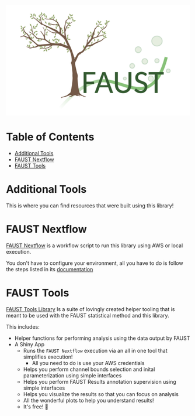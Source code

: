 ![faust_logo](images/logos/faust_logo.png)

# Table of Contents

<!-- START doctoc generated TOC please keep comment here to allow auto update -->
<!-- DON'T EDIT THIS SECTION, INSTEAD RE-RUN doctoc TO UPDATE -->


- [Additional Tools](#additional-tools)
- [FAUST Nextflow](#faust-nextflow)
- [FAUST Tools](#faust-tools)

<!-- END doctoc generated TOC please keep comment here to allow auto update -->

# Additional Tools

This is where you can find resources that were built using this library!

# FAUST Nextflow

[FAUST Nextflow](https://github.com/FredHutch/FAUST_Nextflow) is a workflow script to run this library using AWS or local execution.

You don't have to configure your environment, all you have to do is follow the steps listed in its [documentation](https://github.com/FredHutch/FAUST_Nextflow)

# FAUST Tools

[FAUST Tools Library](https://github.com/FredHutch/FAUSTtools) Is a suite of lovingly created helper tooling that is meant to be used with the FAUST statistical method and this library.

This includes:

-   Helper functions for performing analysis using the data output by FAUST
-   A Shiny App
    -   Runs the `FAUST Nextflow` execution via an all in one tool that simplifies execution!
        -   All you need to do is use your AWS credentials
    -   Helps you perform channel bounds selection and inital parameterization using simple interfaces
    -   Helps you perform FAUST Results annotation supervision using simple interfaces
    -   Helps you visualize the results so that you can focus on analysis
    -   All the wonderful plots to help you understand results!
    -   It's free! 🤩
